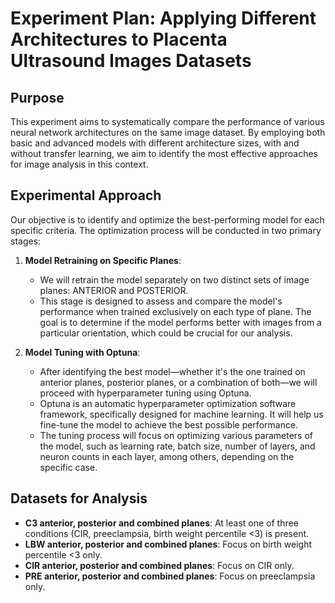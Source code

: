 # **Experiment Plan: Applying Different Architectures to Placenta Ultrasound Images Datasets**

## **Purpose**
This experiment aims to systematically compare the performance of various neural network architectures on the same image dataset. By employing both basic and advanced models with different architecture sizes, with and without transfer learning, we aim to identify the most effective approaches for image analysis in this context.

## **Experimental Approach**
Our objective is to identify and optimize the best-performing model for each specific criteria. The optimization process will be conducted in two primary stages:

1. **Model Retraining on Specific Planes**:
   - We will retrain the model separately on two distinct sets of image planes: ANTERIOR and POSTERIOR.
   - This stage is designed to assess and compare the model's performance when trained exclusively on each type of plane. The goal is to determine if the model performs better with images from a particular orientation, which could be crucial for our analysis.

2. **Model Tuning with Optuna**:
   - After identifying the best model—whether it's the one trained on anterior planes, posterior planes, or a combination of both—we will proceed with hyperparameter tuning using Optuna.
   - Optuna is an automatic hyperparameter optimization software framework, specifically designed for machine learning. It will help us fine-tune the model to achieve the best possible performance.
   - The tuning process will focus on optimizing various parameters of the model, such as learning rate, batch size, number of layers, and neuron counts in each layer, among others, depending on the specific case.

## **Datasets for Analysis**
- **C3 anterior, posterior and combined planes**: At least one of three conditions (CIR, preeclampsia, birth weight percentile <3) is present.
- **LBW anterior, posterior and combined planes**: Focus on birth weight percentile <3 only.
- **CIR anterior, posterior and combined planes**: Focus on CIR only.
- **PRE anterior, posterior and combined planes**: Focus on preeclampsia only.
